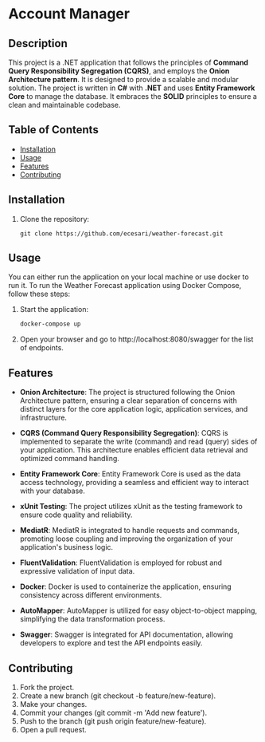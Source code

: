 # Account Manager

## Description

This project is a .NET application that follows the principles of **Command Query Responsibility Segregation (CQRS)**, and employs the **Onion Architecture pattern**. 
It is designed to provide a scalable and modular solution. The project is written in **C#** with **.NET** and uses **Entity Framework Core** to manage the database. It embraces the **SOLID** principles to ensure a clean and maintainable codebase.

## Table of Contents

- [Installation](#installation)
- [Usage](#usage)
- [Features](#features)
- [Contributing](#contributing)

## Installation

1. Clone the repository:

   ```
   git clone https://github.com/ecesari/weather-forecast.git

## Usage

You can either run the application on your local machine or use docker to run it. To run the Weather Forecast application using Docker Compose, follow these steps:

1. Start the application:
   ```bash
   docker-compose up

2. Open your browser and go to http://localhost:8080/swagger for the list of endpoints.

## Features

- **Onion Architecture**: The project is structured following the Onion Architecture pattern, ensuring a clear separation of concerns with distinct layers for the core application logic, application services, and infrastructure.

- **CQRS (Command Query Responsibility Segregation)**: CQRS is implemented to separate the write (command) and read (query) sides of your application. This architecture enables efficient data retrieval and optimized command handling.

- **Entity Framework Core**: Entity Framework Core is used as the data access technology, providing a seamless and efficient way to interact with your database.

- **xUnit Testing**: The project utilizes xUnit as the testing framework to ensure code quality and reliability.

- **MediatR**: MediatR is integrated to handle requests and commands, promoting loose coupling and improving the organization of your application's business logic.

- **FluentValidation**: FluentValidation is employed for robust and expressive validation of input data.

- **Docker**: Docker is used to containerize the application, ensuring consistency across different environments.

- **AutoMapper**: AutoMapper is utilized for easy object-to-object mapping, simplifying the data transformation process.

- **Swagger**: Swagger is integrated for API documentation, allowing developers to explore and test the API endpoints easily.
  

## Contributing

1. Fork the project.
2. Create a new branch (git checkout -b feature/new-feature).
3. Make your changes.
4. Commit your changes (git commit -m 'Add new feature').
5. Push to the branch (git push origin feature/new-feature).
6. Open a pull request.
